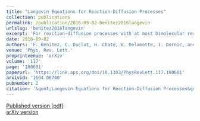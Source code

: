 ```yaml
---
title: "Langevin Equations for Reaction-Diffusion Processes"
collection: publications
permalink: /publication/2016-09-02-benitez2016langevin
urlslug: 'benitez2016langevin'
excerpt: 'For reaction-diffusion processes with at most bimolecular reactants, we derive well-behaved, numerically tractable, exact Langevin equations that govern a stochastic variable related to the response field in field theory. Using duality relations, we show how the particle number and other quantities of interest can be computed. Our work clarifies long-standing conceptual issues encountered in field-theoretical approaches and paves the way for systematic numerical and theoretical analyses of reaction-diffusion problems.'
date: 2016-09-02
authors: 'F. Benitez, C. Duclut, H. Chaté, B. Delamotte, I. Dornic, and M. A. Muñoz'
venue: 'Phys. Rev. Lett.'
preprintvenue: 'arXiv'
volume: '117'
page: '100601'
paperurl: 'https://link.aps.org/doi/10.1103/PhysRevLett.117.100601'
arxivid: '1604.06740'
pubnumber: 2
citation: '&quot;Langevin Equations for Reaction-Diffusion Processes&quot;, F. Benitez, C. Duclut, H. Chaté, B. Delamotte, I. Dornic, and M. A. Muñoz, <i>Phys. Rev. Lett.</i> <b>117</b>, 100601 (2016).'
---
```

[Published version <i class="fa fa-external-link-alt fa-xs" aria-hidden="true"></i>](https://link.aps.org/doi/10.1103/PhysRevLett.117.100601)
[[pdf] <i class="fa fa-download fa-xs" aria-hidden="true"></i>](http://charlieduclut.github.io/files/benitez2016langevin.pdf)
<br/>
[arXiv version <i class="fa fa-external-link-alt fa-xs" aria-hidden="true"></i>](https://arxiv.org/abs/1604.06740)
